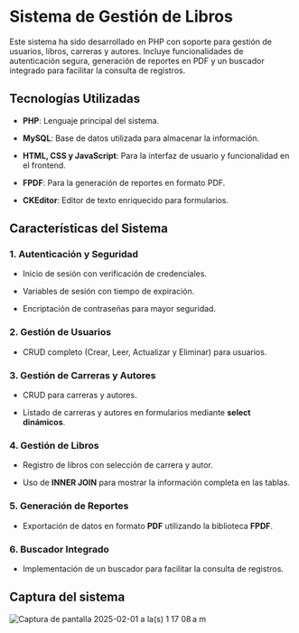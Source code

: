 # Sistema de Gestión de Libros

Este sistema ha sido desarrollado en PHP con soporte para gestión de usuarios, libros, carreras y autores. Incluye funcionalidades de autenticación segura, generación de reportes en PDF y un buscador integrado para facilitar la consulta de registros.

## Tecnologías Utilizadas

-   **PHP**: Lenguaje principal del sistema.
    
-   **MySQL**: Base de datos utilizada para almacenar la información.
    
-   **HTML, CSS y JavaScript**: Para la interfaz de usuario y funcionalidad en el frontend.
    
-   **FPDF**: Para la generación de reportes en formato PDF.
    
-   **CKEditor**: Editor de texto enriquecido para formularios.
    

## Características del Sistema

### 1. Autenticación y Seguridad

-   Inicio de sesión con verificación de credenciales.
    
-   Variables de sesión con tiempo de expiración.
    
-   Encriptación de contraseñas para mayor seguridad.
    

### 2. Gestión de Usuarios

-   CRUD completo (Crear, Leer, Actualizar y Eliminar) para usuarios.
    

### 3. Gestión de Carreras y Autores

-   CRUD para carreras y autores.
    
-   Listado de carreras y autores en formularios mediante **select dinámicos**.
    

### 4. Gestión de Libros

-   Registro de libros con selección de carrera y autor.
    
-   Uso de **INNER JOIN** para mostrar la información completa en las tablas.
    

### 5. Generación de Reportes

-   Exportación de datos en formato **PDF** utilizando la biblioteca **FPDF**.
    

### 6. Buscador Integrado

-   Implementación de un buscador para facilitar la consulta de registros.

## Captura del sistema

![Captura de pantalla 2025-02-01 a la(s) 1 17 08 a m](https://github.com/user-attachments/assets/12311b62-6ec6-46c3-9700-3745fdcd8f47)
